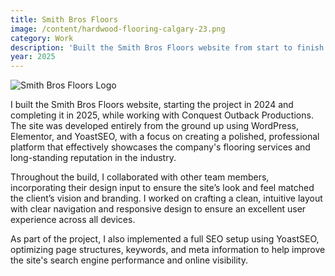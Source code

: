 ```yaml
---
title: Smith Bros Floors
image: /content/hardwood-flooring-calgary-23.png
category: Work
description: 'Built the Smith Bros Floors website from start to finish between 2024 and 2025 using WordPress, Elementor, and YoastSEO, with design collaboration while working for Conquest Outback Productions.'
year: 2025
---
```


![Smith Bros Floors Logo](/content/hardwood-flooring-calgary-23.png)

I built the Smith Bros Floors website, starting the project in 2024 and completing it in 2025, while working with Conquest Outback Productions. The site was developed entirely from the ground up using WordPress, Elementor, and YoastSEO, with a focus on creating a polished, professional platform that effectively showcases the company's flooring services and long-standing reputation in the industry.

Throughout the build, I collaborated with other team members, incorporating their design input to ensure the site’s look and feel matched the client’s vision and branding. I worked on crafting a clean, intuitive layout with clear navigation and responsive design to ensure an excellent user experience across all devices.

As part of the project, I also implemented a full SEO setup using YoastSEO, optimizing page structures, keywords, and meta information to help improve the site's search engine performance and online visibility.